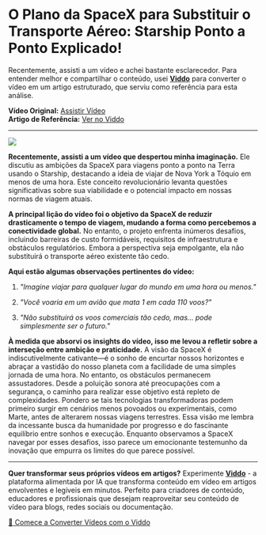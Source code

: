 # O Plano da SpaceX para Substituir o Transporte Aéreo: Starship Ponto a Ponto Explicado!

Recentemente, assisti a um vídeo e achei bastante esclarecedor. Para entender melhor e compartilhar o conteúdo, usei **[Viddo](https://viddo.pro/)** para converter o vídeo em um artigo estruturado, que serviu como referência para esta análise.

**Vídeo Original:** [Assistir Vídeo](https://www.youtube.com/watch?v=WAOvaeeD9-Q)  
**Artigo de Referência:** [Ver no Viddo](https://viddo.pro/zh/video-result/8ea4c77b-8bac-4647-aa80-57ae1722c872)

---

![](https://img.youtube.com/vi/WAOvaeeD9-Q/0.jpg)

**Recentemente, assisti a um vídeo que despertou minha imaginação.** Ele discutiu as ambições da SpaceX para viagens ponto a ponto na Terra usando o Starship, destacando a ideia de viajar de Nova York a Tóquio em menos de uma hora. Este conceito revolucionário levanta questões significativas sobre sua viabilidade e o potencial impacto em nossas normas de viagem atuais.

**A principal lição do vídeo foi o objetivo da SpaceX de reduzir drasticamente o tempo de viagem, mudando a forma como percebemos a conectividade global.** No entanto, o projeto enfrenta inúmeros desafios, incluindo barreiras de custo formidáveis, requisitos de infraestrutura e obstáculos regulatórios. Embora a perspectiva seja empolgante, ela não substituirá o transporte aéreo existente tão cedo.

**Aqui estão algumas observações pertinentes do vídeo:**

1. *"Imagine viajar para qualquer lugar do mundo em uma hora ou menos."*

2. *"Você voaria em um avião que mata 1 em cada 110 voos?"*

3. *"Não substituirá os voos comerciais tão cedo, mas... pode simplesmente ser o futuro."*

**À medida que absorvi os insights do vídeo, isso me levou a refletir sobre a interseção entre ambição e praticidade.** A visão da SpaceX é indiscutivelmente cativante—é o sonho de encurtar nossos horizontes e abraçar a vastidão do nosso planeta com a facilidade de uma simples jornada de uma hora. No entanto, os obstáculos permanecem assustadores. Desde a poluição sonora até preocupações com a segurança, o caminho para realizar esse objetivo está repleto de complexidades. Pondero se tais tecnologias transformadoras podem primeiro surgir em cenários menos povoados ou experimentais, como Marte, antes de alterarem nossas viagens terrestres. Essa visão me lembra da incessante busca da humanidade por progresso e do fascinante equilíbrio entre sonhos e execução. Enquanto observamos a SpaceX navegar por esses desafios, isso parece um emocionante testemunho da inovação que empurra os limites do que parece possível.

---

**Quer transformar seus próprios vídeos em artigos?** Experimente **[Viddo](https://viddo.pro/)** - a plataforma alimentada por IA que transforma conteúdo em vídeo em artigos envolventes e legíveis em minutos. Perfeito para criadores de conteúdo, educadores e profissionais que desejam reaproveitar seu conteúdo de vídeo para blogs, redes sociais ou documentação.

[🚀 Comece a Converter Vídeos com o Viddo](https://viddo.pro/)